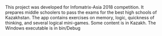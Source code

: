This project was developed for Infomatrix-Asia 2018 competition. It prepares middle schoolers to pass the exams for the best high schools of Kazakhstan. The app contains exercises on memory, logic, quickness of thinking, and several logical mini-games. Some content is in Kazakh.
The Windows executable is in bin/Debug
